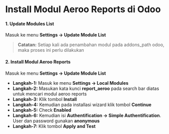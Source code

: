 # Install Modul Aeroo Reports di Odoo

#### 1. Update Modules List
Masuk ke menu **Settings -> Update Module List**
> **Catatan:** Setiap kali ada penambahan modul pada addons_path odoo, maka proses ini perlu dilakukan
#### 2. Install Modul Aeroo Reports
Masuk ke menu **Settings -> Update Module List**
* **Langkah-1:** Masuk ke menu **Settings -> Local Modules**
* **Langkah-2:** Masukan kata kunci **report_aeroo** pada search bar diatas untuk mencari modul aeroo reports
* **Langkah-3:** Klik tombol **Install**
* **Langkah-4:** Kemudian pada installasi wizard klik tombol **Continue**
* **Langkah-5:** Check **Enabled**
* **Langkah-6:** Kemudian isi **Authentification -> Simple Authentification**. User dan password gunakan **anonymous**
* **Langkah-7:** Klik tombol **Apply and Test**